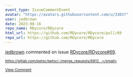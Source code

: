 ```yaml
---
event_type: IssueCommentEvent
avatar: "https://avatars.githubusercontent.com/u/3303?"
user: jedbrown
date: 2023-08-16
repo_name: RDycore/RDycore
html_url: https://github.com/RDycore/RDycore/pull/69
repo_url: https://github.com/RDycore/RDycore
---
```


<a href='https://github.com/jedbrown' target='_blank'>jedbrown</a> commented on issue <a href='https://github.com/RDycore/RDycore/pull/69' target='_blank'>RDycore/RDycore#69</a>.

<small>https://gitlab.com/petsc/petsc/-/merge_requests/6812...</small>

<a href='https://github.com/RDycore/RDycore/pull/69' target='_blank'>View Comment</a>